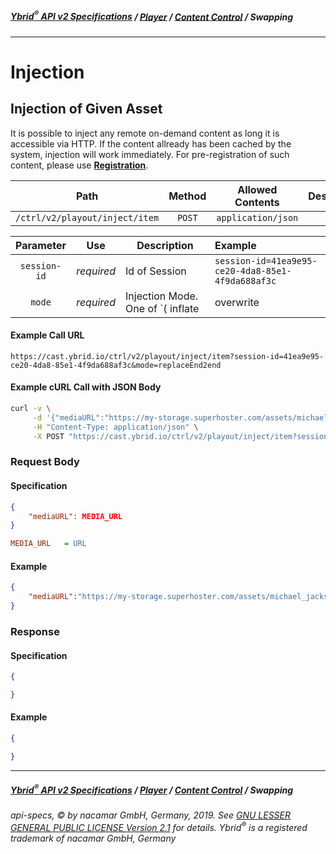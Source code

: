 ##### [**Ybrid<sup>®</sup> API v2 Specifications**](../../) / [**Player**](../) / [**Content Control**](./) / Swapping
---

# Injection

## Injection of Given Asset

It is possible to inject any remote on-demand content as long it is accessible via HTTP. If 
the content allready has been cached by the system, injection will work immediately. For pre-registration of 
such content, please use [**Registration**](/v2/backend/media-asset-management/registration.md).

Path | Method | Allowed Contents | Description
------------- | :-------------: | :-------------: | :-------------:
`/ctrl/v2/playout/inject/item` | `POST` | `application/json` | 
  
Parameter | Use | Description | Example
:---: | :---: | --- | :--- 
`session-id` | *required* | Id of Session | `session-id=41ea9e95-ce20-4da8-85e1-4f9da688af3c`
`mode` | *required* | Injection Mode. One of `( inflate | overwrite | replaceEnd2end | replaceFade2end | replaceFull )`. Defaults to `overwrite`. | `mode=replaceEnd2end`

#### Example Call URL
```text
https://cast.ybrid.io/ctrl/v2/playout/inject/item?session-id=41ea9e95-ce20-4da8-85e1-4f9da688af3c&mode=replaceEnd2end
```

#### Example cURL Call with JSON Body
```bash
curl -v \
     -d '{"mediaURL":"https://my-storage.superhoster.com/assets/michael_jackson-thriller.mp3"}' \
     -H "Content-Type: application/json" \
     -X POST "https://cast.ybrid.io/ctrl/v2/playout/inject/item?session-id=41ea9e95-ce20-4da8-85e1-4f9da688af3c&mode=replaceEnd2end"
```

### Request Body
#### Specification
```json
{
    "mediaURL": MEDIA_URL
}
```
```ini
MEDIA_URL   = URL
```

#### Example
```json
{
    "mediaURL":"https://my-storage.superhoster.com/assets/michael_jackson-thriller.mp3"
}
```

### Response
#### Specification
```json
{

}
```
#### Example
```json
{

}
```

---
##### [**Ybrid<sup>®</sup> API v2 Specifications**](../../) / [**Player**](../) / [**Content Control**](./) / Swapping
###### api-specs, © by nacamar GmbH, Germany, 2019. See [GNU LESSER GENERAL PUBLIC LICENSE Version 2.1](/LICENSE) for details. Ybrid<sup>®</sup> is a registered trademark of nacamar GmbH, Germany 

